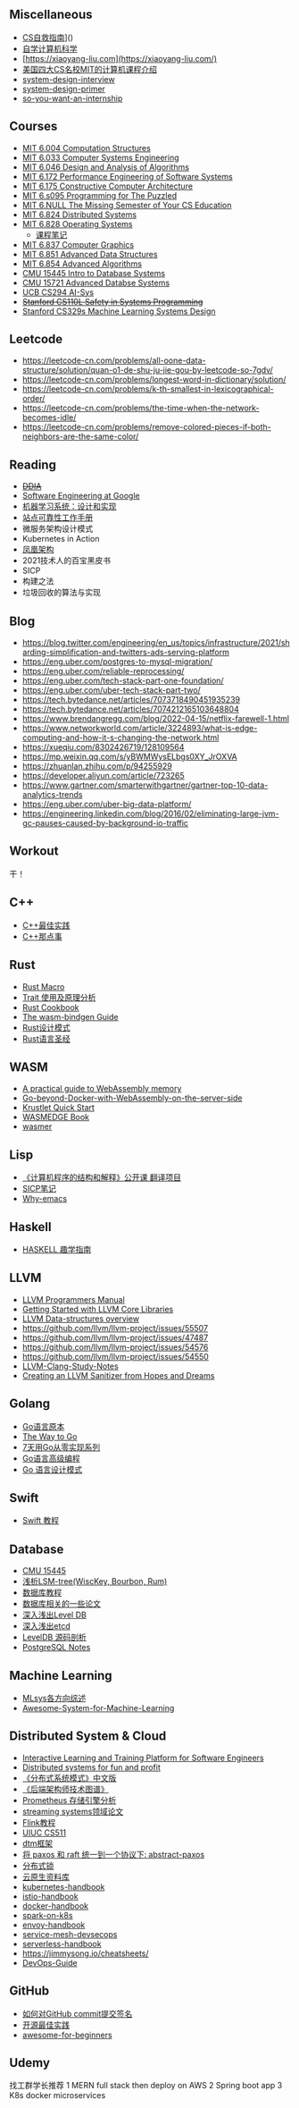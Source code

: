 ## Miscellaneous
- [CS自救指南](https://csdiy.wiki)]()
- [自学计算机科学](https://github.com/izackwu/TeachYourselfCS-CN/blob/master/TeachYourselfCS-CN.md)
- [https://xiaoyang-liu.com](https://xiaoyang-liu.com/)
- [美国四大CS名校MIT的计算机课程介绍](https://zhuanlan.zhihu.com/p/390868049)
- [system-design-interview](https://github.com/checkcheckzz/system-design-interview)
- [system-design-primer](https://github.com/donnemartin/system-design-primer)
- [so-you-want-an-internship](https://github.com/codebytere/so-you-want-an-internship)


## Courses
- [MIT 6.004 Computation Structures](https://www.bilibili.com/video/BV1KK411u7FX?p=15)
- [MIT 6.033 Computer Systems Engineering](https://www.bilibili.com/video/BV1Ai4y1P7Fb)
- [MIT 6.046 Design and Analysis of Algorithms](https://www.bilibili.com/video/av34892415)
- [MIT 6.172 Performance Engineering of Software Systems](https://www.bilibili.com/video/BV1wA411h7N7)
- [MIT 6.175 Constructive Computer Architecture](http://csg.csail.mit.edu/6.175/)
- [MIT 6.s095 Programming for The Puzzled](https://www.bilibili.com/video/BV1YE41157iA)
- [MIT 6.NULL The Missing Semester of Your CS Education](https://www.bilibili.com/video/BV14E411J7n2)
- [MIT 6.824 Distributed Systems](https://www.bilibili.com/video/BV1R7411t71W)
- [MIT 6.828 Operating Systems](https://www.bilibili.com/video/BV19k4y1C7kA)
  - [课程笔记](http://xv6.dgs.zone)
- [MIT 6.837 Computer Graphics](https://www.bilibili.com/video/BV167411g7iK)
- [MIT 6.851 Advanced Data Structures](https://www.bilibili.com/video/BV1iE411n7yJ)
- [MIT 6.854 Advanced Algorithms](https://www.bilibili.com/video/BV11E411u73m)
- [CMU 15445 Intro to Database Systems](https://www.bilibili.com/video/BV1Cp4y1C7dv)
- [CMU 15721 Advanced Databse Systems](https://www.bilibili.com/video/BV1aE411J7ak)
- [UCB CS294 AI-Sys](https://ucbrise.github.io/cs294-ai-sys-sp22/#today)
- ~~[Stanford CS110L Safety in Systems Programming](https://reberhardt.com/cs110l/spring-2020/)~~
- [Stanford CS329s Machine Learning Systems Design](https://stanford-cs329s.github.io/index.html)


## Leetcode
- https://leetcode-cn.com/problems/all-oone-data-structure/solution/quan-o1-de-shu-ju-jie-gou-by-leetcode-so-7gdv/
- https://leetcode-cn.com/problems/longest-word-in-dictionary/solution/
- https://leetcode-cn.com/problems/k-th-smallest-in-lexicographical-order/
- https://leetcode-cn.com/problems/the-time-when-the-network-becomes-idle/
- https://leetcode-cn.com/problems/remove-colored-pieces-if-both-neighbors-are-the-same-color/


## Reading
- ~~[DDIA](https://vonng.gitbook.io/vonng/)~~
- [Software Engineering at Google](https://qiangmzsx.github.io/Software-Engineering-at-Google/#/?id=software-engineering-at-google)
- [机器学习系统：设计和实现](https://openmlsys.github.io/)
- [站点可靠性工作手册 ](https://redbearder.github.io/The-Site-Reliability-Workbook-CHS/)
- 微服务架构设计模式
- Kubernetes in Action
- [凤凰架构](https://icyfenix.cn/immutable-infrastructure/msa-to-cn.html)
- 2021技术人的百宝黑皮书
- SICP
- 构建之法
- 垃圾回收的算法与实现


## Blog
- https://blog.twitter.com/engineering/en_us/topics/infrastructure/2021/sharding-simplification-and-twitters-ads-serving-platform
- https://eng.uber.com/postgres-to-mysql-migration/
- https://eng.uber.com/reliable-reprocessing/
- https://eng.uber.com/tech-stack-part-one-foundation/
- https://eng.uber.com/uber-tech-stack-part-two/
- https://tech.bytedance.net/articles/7073718490451935239
- https://tech.bytedance.net/articles/7074212165103648804
- https://www.brendangregg.com/blog/2022-04-15/netflix-farewell-1.html
- https://www.networkworld.com/article/3224893/what-is-edge-computing-and-how-it-s-changing-the-network.html
- https://xueqiu.com/8302426719/128109564
- https://mp.weixin.qq.com/s/yBWMWysELbgs0XY_JrOXVA
- https://zhuanlan.zhihu.com/p/94255929
- https://developer.aliyun.com/article/723265
- https://www.gartner.com/smarterwithgartner/gartner-top-10-data-analytics-trends
- https://eng.uber.com/uber-big-data-platform/
- https://engineering.linkedin.com/blog/2016/02/eliminating-large-jvm-gc-pauses-caused-by-background-io-traffic


## Workout
干！


## C++
- [C++最佳实践](https://github.com/cpp-best-practices/cppbestpractices)
- [C++那点事](https://github.com/Light-City/CPlusPlusThings)


## Rust
- [Rust Macro](https://doc.rust-lang.org/1.7.0/book/macros.html)
- [Trait 使用及原理分析](https://liujiacai.net/blog/2021/04/27/trait-usage/)
- [Rust Cookbook](https://rust-lang-nursery.github.io/rust-cookbook/intro.html)
- [The wasm-bindgen Guide](https://rustwasm.github.io/wasm-bindgen/)
- [Rust设计模式](http://chuxiuhong.com/chuxiuhong-rust-patterns-zh/)
- [Rust语言圣经](https://course.rs/about-book.html)


## WASM
- [A practical guide to WebAssembly memory](https://radu-matei.com/blog/practical-guide-to-wasm-memory/)
- [Go-beyond-Docker-with-WebAssembly-on-the-server-side](https://www.theserverside.com/blog/Coffee-Talk-Java-News-Stories-and-Opinions/Go-beyond-Docker-with-WebAssembly-on-the-server-side)
- [Krustlet Quick Start](https://docs.krustlet.dev/intro/quickstart/)
- [WASMEDGE Book](https://wasmedge.org/book/en/)
- [wasmer](https://github.com/wasmerio/wasmer)


## Lisp
- [《计算机程序的结构和解释》公开课 翻译项目](https://github.com/DeathKing/Learning-SICP)
- [SICP笔记](https://github.com/jiacai2050/sicp)
- [Why-emacs](https://liujiacai.net/blog/2020/11/25/why-emacs/)


## Haskell
- [HASKELL 趣学指南](https://learnyouahaskell.mno2.org/zh-cn)


## LLVM
- [LLVM Programmers Manual](https://llvm.org/docs/ProgrammersManual.html)
- [Getting Started with LLVM Core Libraries](https://getting-started-with-llvm-core-libraries-zh-cn.readthedocs.io/zh_CN/latest/ch01.html)
- [LLVM Data-structures overview](https://llvm.org/devmtg/2014-04/PDFs/LightningTalks/data_structure_llvm.pdf)
- https://github.com/llvm/llvm-project/issues/55507
- https://github.com/llvm/llvm-project/issues/47487
- https://github.com/llvm/llvm-project/issues/54576
- https://github.com/llvm/llvm-project/issues/54550
- [LLVM-Clang-Study-Notes](https://github.com/Enna1/LLVM-Clang-Study-Notes)
- [Creating an LLVM Sanitizer from Hopes and Dreams](https://blog.trailofbits.com/2019/06/25/creating-an-llvm-sanitizer-from-hopes-and-dreams/)


## Golang
- [Go语言原本](https://golang.design/under-the-hood/zh-cn)
- [The Way to Go](https://github.com/unknwon/the-way-to-go_ZH_CN/blob/master/eBook/directory.md)
- [7天用Go从零实现系列](https://github.com/geektutu/7days-golang)
- [Go语言高级编程](https://chai2010.cn/advanced-go-programming-book/)
- [Go 语言设计模式](https://github.com/senghoo/golang-design-pattern)


## Swift
- [Swift 教程](https://swiftgg.gitbook.io/swift/swift-jiao-cheng)


## Database
- [CMU 15445](https://15445.courses.cs.cmu.edu/fall2020/)
- [浅析LSM-tree(WiscKey, Bourbon, Rum)](https://tech.bytedance.net/articles/6985142129597087775)
- [数据库教程](https://github.com/dunwu/db-tutorial)
- [数据库相关的一些论文](https://mrcroxx.github.io/posts/reading-list)
- [深入浅出Level DB](https://mrcroxx.github.io/posts/code-reading/leveldb-made-simple/0-introduction/)
- [深入浅出etcd](https://mrcroxx.github.io/posts/code-reading/etcdraft-made-simple/0-introduction/)
- [LevelDB 源码剖析](https://github.com/rsy56640/read_and_analyse_levelDB)
- [PostgreSQL Notes](https://vonng.github.io/pg/#/)


## Machine Learning
- [MLsys各方向综述](https://zhuanlan.zhihu.com/p/104444471)
- [Awesome-System-for-Machine-Learning](https://github.com/HuaizhengZhang/Awesome-System-for-Machine-Learning)


## Distributed System & Cloud
- [Interactive Learning and Training Platform for Software Engineers](https://katacoda.com/)
- [Distributed systems for fun and profit](http://book.mixu.net/distsys/index.html)
- [《分布式系统模式》中文版 ](https://github.com/dreamhead/patterns-of-distributed-systems)
- [《后端架构师技术图谱》](https://github.com/xingshaocheng/architect-awesome)
- [Prometheus 存储引擎分析](https://liujiacai.net/blog/2021/04/11/prometheus-storage-engine/)
- [streaming systems领域论文](https://github.com/lw-lin/streaming-readings)
- [Flink教程](https://github.com/apache/flink-training#using-the-taxi-data-streams)
- [UIUC CS511](https://yongjoopark.com/teaching/sp2021/cs511)
- [dtm框架](https://github.com/dtm-labs/dtm)
- [将 paxos 和 raft 统一到一个协议下: abstract-paxos](https://blog.openacid.com/algo/abstract-paxos/)
- [分布式锁](https://tech.bytedance.net/articles/7099278087883816997)
- [云原生资料库](https://lib.jimmysong.io/)
- [kubernetes-handbook](https://github.com/rootsongjc/kubernetes-handbook)
- [istio-handbook](https://github.com/rootsongjc/istio-handbook)
- [docker-handbook](https://github.com/rootsongjc/docker-handbook)
- [spark-on-k8s](https://github.com/rootsongjc/spark-on-k8s)
- [envoy-handbook](https://github.com/rootsongjc/envoy-handbook)
- [service-mesh-devsecops](https://github.com/rootsongjc/service-mesh-devsecops)
- [serverless-handbook](https://github.com/rootsongjc/serverless-handbook)
- https://jimmysong.io/cheatsheets/
- [DevOps-Guide](https://github.com/Tikam02/DevOps-Guide)


## GitHub
- [如何对GitHub commit提交签名](https://docs.github.com/cn/authentication/managing-commit-signature-verification/signing-commits)
- [开源最佳实践](https://github.com/LinuxSuRen/open-source-best-practice)
- [awesome-for-beginners](https://github.com/MunGell/awesome-for-beginners)

## Udemy
找工群学长推荐
1 MERN full stack then deploy on AWS
2 Spring boot app
3 K8s docker microservices